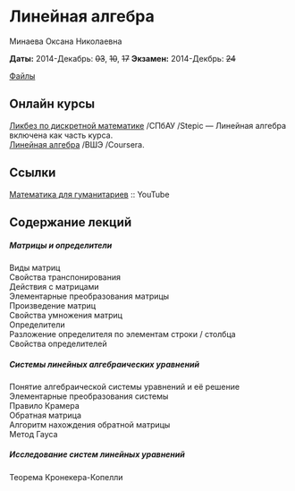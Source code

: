# Линейная алгебра

Минаева Оксана Николаевна  

**Даты:** 2014-Декабрь: ~~03~~, ~~10~~, ~~17~~
**Экзамен:** 2014-Декбрь: ~~24~~

[Файлы](https://yadi.sk/d/l6_9Wl7Trgnix/141203%2C%20Линейная%20алгебра)



## Онлайн курсы

[Ликбез по дискретной математике](https://stepic.org/course/91) /СПбАУ /Stepic — Линейная алгебра включена как часть курса.  
[Линейная алгебра](https://www.coursera.org/course/linalg) /ВШЭ /Coursera.  


## Ссылки

[Математика для гуманитариев](http://www.youtube.com/watch?v=rQJMT9nbFhk) :: YouTube


## Содержание лекций

##### Матрицы и определители

Виды матриц  
Свойства транспонирования  
Действия с матрицами  
Элементарные преобразования матрицы  
Произведение матриц  
Свойства умножения матриц  
Определители  
Разложение определителя по элементам строки / столбца  
Свойства определителей  


##### Системы линейных алгебраических уравнений 

Понятие алгебраической системы уравнений и её решение  
Элементарные преобразования системы  
Правило Крамера  
Обратная матрица  
Алгоритм нахождения обратной матрицы  
Метод Гауса  


##### Исследование систем линейных уравнений  

Теорема Кронекера-Копелли  
